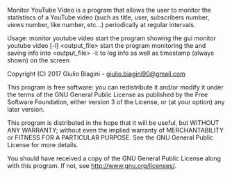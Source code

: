 Monitor YouTube Video is a program that allows the user to monitor the
statistiscs of a YouTube video (such as title, user, subscribers number,
views number, like number, etc...) periodically at regular intervals.



Usage:
	monitor youtube video
		start the program showing the gui
	monitor youtube video [-l] <url> <output_file>
		start the program monitoring the <url> and saving info into <output_file>
		-l: to log info as well as timestamp (always shown) on the screen



Copyright (C) 2017 Giulio Biagini - giulio.biagini90@gmail.com



This program is free software: you can redistribute it and/or modify
it under the terms of the GNU General Public License as published by
the Free Software Foundation, either version 3 of the License, or
(at your option) any later version.

This program is distributed in the hope that it will be useful,
but WITHOUT ANY WARRANTY; without even the implied warranty of
MERCHANTABILITY or FITNESS FOR A PARTICULAR PURPOSE.  See the
GNU General Public License for more details.

You should have received a copy of the GNU General Public License
along with this program.  If not, see <http://www.gnu.org/licenses/>.
